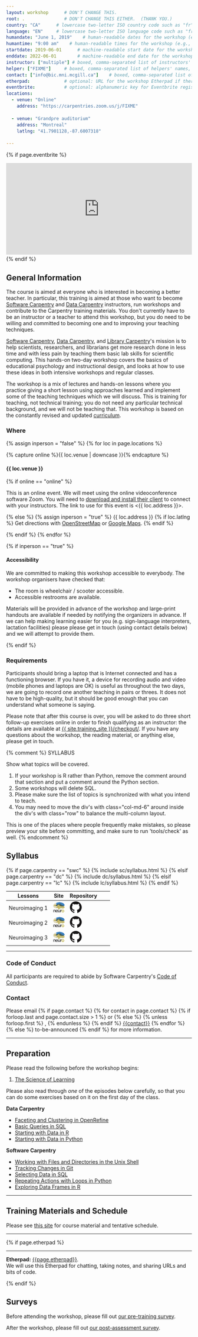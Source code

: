 ```yaml
---
layout: workshop      # DON'T CHANGE THIS.
root: .               # DON'T CHANGE THIS EITHER.  (THANK YOU.)
country: "CA"      # lowercase two-letter ISO country code such as "fr" (see https://en.wikipedia.org/wiki/ISO_3166-1)
language: "EN"     # lowercase two-letter ISO language code such as "fr" (see https://en.wikipedia.org/wiki/ISO_639-1)
humandate: "June 1, 2019"    # human-readable dates for the workshop (e.g., "Feb 17-18, 2020")
humantime: "9:00 am"    # human-readable times for the workshop (e.g., "9:00 am - 4:30 pm")
startdate: 2019-06-01      # machine-readable start date for the workshop in YYYY-MM-DD format like 2015-01-01
enddate: 2022-06-01        # machine-readable end date for the workshop in YYYY-MM-DD format like 2015-01-02
instructor: ["multiple"] # boxed, comma-separated list of instructors' names as strings, like ["Kay McNulty", "Betty Jennings", "Betty Snyder"]
helper: ["FIXME"]     # boxed, comma-separated list of helpers' names, like ["Marlyn Wescoff", "Fran Bilas", "Ruth Lichterman"]
contact: ["info@bic.mni.mcgill.ca"]    # boxed, comma-separated list of contact email addresses for the host, lead instructor, or whoever else is handling questions, like ["marlyn.wescoff@example.org", "fran.bilas@example.org", "ruth.lichterman@example.org"]
etherpad:             # optional: URL for the workshop Etherpad if there is one
eventbrite:           # optional: alphanumeric key for Eventbrite registration, e.g., "1234567890AB" (if Eventbrite is being used)
locations:
  - venue: "Online"
    address: "https://carpentries.zoom.us/j/FIXME"

  - venue: "Grandpre auditorium"
    address: "Montreal"
    latlng: "41.7901128,-87.6007318"

---
```


<!-- See instructions in the comments below for how to edit specific sections of this workshop template. -->

<!--
  HEADER

  Edit the values in the block above to be appropriate for your workshop.
  If the value is not 'true', 'false', 'null', or a number, please use
  double quotation marks around the value, unless specified otherwise.
  And run 'tools/check' *before* committing to make sure that changes are good.
-->

<!--
  EVENTBRITE

  This block includes the Eventbrite registration widget if
  'eventbrite' has been set in the header.  You can delete it if you
  are not using Eventbrite, or leave it in, since it will not be
  displayed if the 'eventbrite' field in the header is not set.
-->
{% if page.eventbrite %}
<iframe
  src="https://www.eventbrite.com/tickets-external?eid={{page.eventbrite}}&ref=etckt"
  frameborder="0"
  width="100%"
  height="248px"
  scrolling="auto">
</iframe>
{% endif %}

<h2 id="general">General Information</h2>

<!--
  INTRODUCTION

  Edit the general explanatory paragraph below if you want to change
  the pitch.
-->

<p>
  The course is aimed at everyone who is
  interested in becoming a better teacher. In particular, this training
  is aimed at those who want to become <a href="{{ site.swc_site }}">Software Carpentry</a>
  and <a href="{{ site.dc_site }}">Data Carpentry</a>
  instructors, run workshops and contribute to the Carpentry training
  materials. You don't currently have to be an instructor or a
  teacher to attend this workshop, but you do need to be willing and
  committed to becoming one and to improving your teaching techniques.
</p>

<p>
  <a href="{{ site.swc_site }}">Software Carpentry</a>,
  <a href="{{ site.dc_site }}">Data Carpentry</a>, and 
  <a href="{{ site.lc_site }}">Library Carpentry</a>'s mission is to
  help scientists, researchers, and librarians get more research done in less time
  and with less pain by teaching them basic lab skills for scientific
  computing.  This hands-on two-day workshop covers the basics of
  educational psychology and instructional design, and looks at how to
  use these ideas in both intensive workshops and regular classes.
</p>
<p>
  The workshop is a mix of lectures and hands-on lessons where you
  practice giving a short lesson using approaches learned and
  implement some of the teaching techniques which we will discuss.
  This is training for teaching, not technical training; you do not
  need any particular technical background, and we will not be
  teaching that. This workshop is based on the constantly revised and
  updated
 <a href="{{ site.training_site }}">curriculum</a>.
</p>

<!--
  LOCATION

  This block displays the address and links to maps showing directions
  if the latitude and longitude of the workshop have been set.  You
  can use http://itouchmap.com/latlong.html to find the lat/long of an
  address.
  -->
<h3 id="where">Where</h3>

{% assign inperson = "false" %}
{% for loc in page.locations %}

{% capture online %}{{ loc.venue | downcase }}{% endcapture %}

<h4>{{ loc.venue }}</h4>

{% if online == "online" %}

This is an online event. We will meet using the online videoconference software Zoom. You will need to <a href="https://zoom.us/download">download and install their client</a> to connect with your instructors. The link to use for this event is <{{ loc.address }}>.

{% else %}
{% assign inperson = "true" %}
{{ loc.address }} {% if loc.latlng %} Get directions with
    <a href="//www.openstreetmap.org/?mlat={{loc.latlng | replace:',','&mlon='}}&zoom=16">OpenStreetMap</a>
    or
    <a href="//maps.google.com/maps?q={{loc.latlng}}">Google Maps</a>. {% endif %}

{% endif %}
{% endfor %}

{% if inperson == "true" %}

<h4 id="accessibility">Accessibility</h4>

We are committed to making this workshop
accessible to everybody.
The workshop organisers have checked that:

<ul>
  <li>The room is wheelchair / scooter accessible.</li>
  <li>Accessible restrooms are available.</li>
</ul>

Materials will be provided in advance of the workshop and
large-print handouts are available if needed by notifying the
organizers in advance.  If we can help making learning easier for
you (e.g. sign-language interpreters, lactation facilities) please
please get in touch (using contact details below) and we will
attempt to provide them.

{% endif %}

<h3>Requirements</h3>

Participants should bring a laptop that is Internet connected and has a
functioning browser. If you have it, a device for recording audio and video
(mobile phones and laptops are OK) is useful as throughout the two days, we
are going to record one another teaching in pairs or threes. It does not have
to be high-quality, but it should be good enough that you can understand what
someone is saying.

Please note that after this course is over, you will be asked to do
three short follow-up exercises online in order to finish qualifying
as an instructor: the details are available at
<a href="{{ site.training_site }}/checkout/">{{ site.training_site }}/checkout/</a>.
If you have any questions about the workshop, the reading material,
or anything else, please get in touch.

{% comment %}
SYLLABUS

Show what topics will be covered.

1. If your workshop is R rather than Python, remove the comment
around that section and put a comment around the Python section.
2. Some workshops will delete SQL.
3. Please make sure the list of topics is synchronized with what you
intend to teach.
4. You may need to move the div's with class="col-md-6" around inside
the div's with class="row" to balance the multi-column layout.

This is one of the places where people frequently make mistakes, so
please preview your site before committing, and make sure to run
'tools/check' as well.
{% endcomment %}
<h2 id="syllabus">Syllabus</h2>

{% if page.carpentry == "swc" %}
{% include sc/syllabus.html %}
{% elsif page.carpentry == "dc" %}
{% include dc/syllabus.html %}
{% elsif page.carpentry == "lc" %}
{% include lc/syllabus.html %}
{% endif %}

| Lessons        | Site                                                                                   | Repository                                                                            |   |   |
|----------------|----------------------------------------------------------------------------------------|---------------------------------------------------------------------------------------|---|---|
| Neuroimaging 1 | [![Visit Website](/neurorgb.png)](https://bic-mni.github.io/neuroimaging-training-01/) | [![Visit Repo](/githubLogo.png)](https://github.com/BIC-MNI/neuroimaging-training-01) |   |   |
| Neuroimaging 2 | [![Visit Website](/neurorgb.png)](https://bic-mni.github.io/neuroimaging-training-01/) | [![Visit Repo](/githubLogo.png)](https://github.com/BIC-MNI/neuroimaging-training-01) |   |   |
| Neuroimaging 3 | [![Visit Website](/neurorgb.png)](https://bic-mni.github.io/neuroimaging-training-01/) | [![Visit Repo](/githubLogo.png)](https://github.com/BIC-MNI/neuroimaging-training-01) |   |   |

<hr/>


<h3>Code of Conduct</h3>

All participants are required to abide by Software Carpentry's <a href="{{
site.swc_site }}/conduct/">Code of Conduct</a>.



<h3 id="contact">Contact</h3>
<p>
Please email
{% if page.contact %}
  {% for contact in page.contact %}
    {% if forloop.last and page.contact.size > 1 %}
      or
    {% else %}
      {% unless forloop.first %}
      ,
      {% endunless %}
    {% endif %}
    <a href='mailto:{{contact}}'>{{contact}}</a>
  {% endfor %}
{% else %}
  to-be-announced
{% endif %}
for more information.
</p>

<hr/>

<h2 id="preparation" name="preparation">Preparation</h2>

<p>
  Please read the following before the workshop begins:
</p>
<ol>
  <li><a href="{{ site.training_site }}/papers/science-of-learning-2015.pdf">The Science of Learning</a></li>
</ol>
<p>
  Please also read through <em>one</em> of the episodes below
  carefully, so that you can do some exercises based on it on the
  first day of the class.
</p>
<div class="row">
  <div class="col-md-6">
    <p><strong>Data Carpentry</strong></p>
    <ul>
      <li><a href="{{ site.dc_site }}/OpenRefine-ecology-lesson/01-working-with-openrefine">Faceting and Clustering in OpenRefine</a></li>
      <li><a href="{{ site.dc_site }}/sql-ecology-lesson/01-sql-basic-queries">Basic Queries in SQL</a></li>
      <li><a href="{{ site.dc_site }}/R-ecology-lesson/02-starting-with-data.html">Starting with Data in R</a></li>
      <li><a href="{{ site.dc_site }}/python-ecology-lesson/01-starting-with-data">Starting with Data in Python</a></li>
    </ul>
  </div>
  <div class="col-md-6">
    <p><strong>Software Carpentry</strong></p>
    <ul>
      <li><a href="{{ site.swc_pages }}/shell-novice/03-create/">Working with Files and Directories in the Unix Shell</a></li>
      <li><a href="{{ site.swc_pages }}/git-novice/04-changes/">Tracking Changes in Git</a></li>
      <li><a href="{{ site.swc_pages }}/sql-novice-survey/01-select/">Selecting Data in SQL</a></li>
      <li><a href="{{ site.swc_pages }}/python-novice-inflammation/02-loop/">Repeating Actions with Loops in Python</a></li>
      <li><a href="{{ site.swc_pages }}/r-novice-gapminder/05-data-structures-part2/">Exploring Data Frames in R</a></li>
    </ul>
  </div>
</div>

<hr/>

<h2 id="materials" name="materials">Training Materials and Schedule</h2>

<p>
  Please see <a href="{{ site.training_site }}">this site</a> for course material and tentative schedule.
</p>


<hr/>

<!--

<div class="row">
  <div class="col-md-6">
    <h3>Day 1</h3>
    <table class="table table-striped">
      <tr> <td>09:00</td> <td>Welcome </td> </tr>
      <tr> <td>09:15</td> <td>How Learning Works: The Importance of Practice </td> </tr>
      <tr> <td>10:20</td> <td>How Learning Works: Expertise and Instruction </td> </tr>
      <tr> <td>11:10</td> <td>Morning Coffee </td> </tr>
      <tr> <td>11:25</td> <td>How Learning Works: Working Memory and Cognitive Load </td> </tr>
      <tr> <td>12:15</td> <td>Building Teaching Skill: Getting Feedback </td> </tr>
      <tr> <td>12:35</td> <td>Lunch </td> </tr>
      <tr> <td>13:35</td> <td>Creating a Positive Learning Environment: Motivation and Demotivation </td> </tr>
      <tr> <td>14:40</td> <td>Creating a Positive Learning Environment: Mindset </td> </tr>
      <tr> <td>15:20</td> <td>Afternoon Coffee </td> </tr>
      <tr> <td>15:35</td> <td>Building Teaching Skill: The Importance of Practice </td> </tr>
      <tr> <td>16:45</td> <td>Wrap-Up and Homework for Tomorrow </td> </tr>
      <tr> <td>17:05</td> <td>Finish </td> </tr>
    </table>
  </div>
  <div class="col-md-6">
    <h3>Day 2</h3>
    <table class="table table-striped">
      <tr> <td>09:00</td> <td>Welcome Back </td> </tr>
      <tr> <td>09:10</td> <td>Building Teaching Skill: Lesson Study </td> </tr>
      <tr> <td>10:05</td> <td>Building Teaching Skill: Live Coding </td> </tr>
      <tr> <td>11:05</td> <td>Morning Coffee </td> </tr>
      <tr> <td>11:20</td> <td>Building Teaching Skill: Performance Revised </td> </tr>
      <tr> <td>12:00</td> <td>Lunch </td> </tr>
      <tr> <td>13:00</td> <td>The Carpentries: Workshop Introductions </td> </tr>
      <tr> <td>14:10</td> <td>The Carpentries: How We Operate </td> </tr>
      <tr> <td>15:15</td> <td>Afternoon Coffee </td> </tr>
      <tr> <td>15:30</td> <td>The Carpentries: Teaching Practices </td> </tr>
      <tr> <td>16:00</td> <td>Afternoon Wrap-Up </td> </tr>
      <tr> <td>16:45</td> <td>Finish </td> </tr>
    </table>
  </div>
</div>

-->

<!--
  ETHERPAD

  At `_misc/etherpad.txt` you will find a template for the etherpad.

  Display the Etherpad for the workshop.  You can set this up in
  advance or on the first day; either way, make sure you push changes
  to GitHub after you have its URL.  To create an Etherpad, go to

      http://pad.software-carpentry.org/YYYY-MM-DD-site

  where 'YYYY-MM-DD-site' is the identifier for your workshop,
  e.g., '2015-06-10-esu'.
-->
{% if page.etherpad %}
<hr/>

<p id="etherpad">
  <strong>Etherpad:</strong> <a href="{{page.etherpad}}">{{page.etherpad}}</a>.
  <br/>
  We will use this Etherpad for chatting, taking notes, and sharing URLs and bits of code.
</p>

{% endif %}

<h2 id="pre_workshop_survey">Surveys</h2>

<p>
  Before attending the workshop, please fill out <a href="{{ site.instructor_pre_survey }}{{ site.github.project_title }}">our pre-training survey</a>.
</p>


<p>
  After the workshop, please fill out <a href="https://carpentries.github.io/instructor-training/06-feedback/#surveys">our post-assessment survey</a>.
</p>

